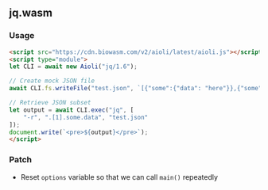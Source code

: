 ## jq.wasm

### Usage

```html
<script src="https://cdn.biowasm.com/v2/aioli/latest/aioli.js"></script>
<script type="module">
let CLI = await new Aioli("jq/1.6");

// Create mock JSON file
await CLI.fs.writeFile("test.json", `[{"some":{"data": "here"}},{"some": {"data": "there"}}]`);

// Retrieve JSON subset
let output = await CLI.exec("jq", [
	"-r", ".[1].some.data", "test.json"
]);
document.write(`<pre>${output}</pre>`);
</script>
```

### Patch
- Reset `options` variable so that we can call `main()` repeatedly
